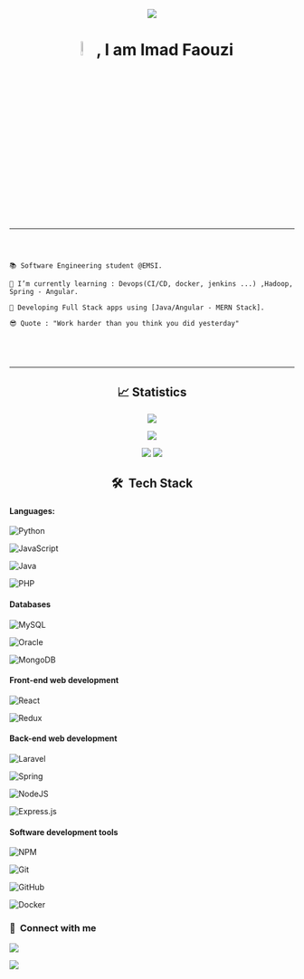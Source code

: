 
  

  

<p  align="center"><img  src="https://github.com/vimal-verma/vimal-verma/blob/v2/img/dino.gif"></p>

  

  

<h1  align="center"><img  src="https://github.com/vimalverma558/vimalverma558/blob/v2/img/hello.gif"  width="8%"  style="padding-top:1px;padding-right:5px">, I am Imad Faouzi </h1>

  

  

<hr>

  

  

```

  

📚 Software Engineering student @EMSI.

🌱 I’m currently learning : Devops(CI/CD, docker, jenkins ...) ,Hadoop, Spring - Angular.

🌱 Developing Full Stack apps using [Java/Angular - MERN Stack].

😎 Quote : "Work harder than you think you did yesterday"

  

  

```

  

<hr>

  

  

<h2  align="center">📈 Statistics </h2>

  

  

<p  align="center">

  

<img  src="https://komarev.com/ghpvc/?username=imadfaouzi&style=for-the-badge&color=023373" />


<p>
  
<p  align="center" ><img  src="https://github-readme-streak-stats.herokuapp.com?user=imadfaouzi"></p>

  

<p  align="center">

  

<img  src="https://github-profile-summary-cards.vercel.app/api/cards/repos-per-language?username=imadfaouzi&theme=github">

  

<img  src="https://github-profile-summary-cards.vercel.app/api/cards/stats?username=imadfaouzi&theme=github">

  

</p>

  

  

<h2  align="center">🛠 &nbsp;Tech Stack</h2>

  

  

#### Languages:

  

  

![Python](https://img.shields.io/badge/python-3670A0?style=for-the-badge&logo=python&logoColor=ffdd54)



![JavaScript](https://img.shields.io/badge/javascript-%23323330.svg?style=for-the-badge&logo=javascript&logoColor=%23F7DF1E)

  

![Java](https://img.shields.io/badge/Java-023373?style=for-the-badge&logo=java&logoColor=green)&nbsp;

  

![PHP](https://img.shields.io/badge/php-%23777BB4.svg?style=for-the-badge&logo=php&logoColor=white)

  

  

#### Databases

  

  

![MySQL](https://img.shields.io/badge/MySQL-00000F?style=for-the-badge&logo=mysql&logoColor=white)&nbsp;

  

![Oracle](https://img.shields.io/badge/Oracle-F80000?style=for-the-badge&logo=oracle&logoColor=white)

  

![MongoDB](https://img.shields.io/badge/MongoDB-%234ea94b.svg?style=for-the-badge&logo=mongodb&logoColor=white)

  

  

#### Front-end web development

  

  

![React](https://img.shields.io/badge/react-%2320232a.svg?style=for-the-badge&logo=react&logoColor=%2361DAFB)

  

![Redux](https://img.shields.io/badge/redux-%23593d88.svg?style=for-the-badge&logo=redux&logoColor=white)


  

  

#### Back-end web development

  

  

![Laravel](https://img.shields.io/badge/laravel-%23FF2D20.svg?style=for-the-badge&logo=laravel&logoColor=white)

  

![Spring](https://img.shields.io/badge/spring-%236DB33F.svg?style=for-the-badge&logo=spring&logoColor=white)

  

![NodeJS](https://img.shields.io/badge/node.js-6DA55F?style=for-the-badge&logo=node.js&logoColor=white)

  

![Express.js](https://img.shields.io/badge/express.js-%23404d59.svg?style=for-the-badge&logo=express&logoColor=%2361DAFB)

  

  

#### Software development tools

  

  

![NPM](https://img.shields.io/badge/NPM-%23CB3837.svg?style=for-the-badge&logo=npm&logoColor=white)

  

![Git](https://img.shields.io/badge/git-%23F05033.svg?style=for-the-badge&logo=git&logoColor=white)

  

![GitHub](https://img.shields.io/badge/github-%23121011.svg?style=for-the-badge&logo=github&logoColor=white)

  

![Docker](https://img.shields.io/badge/docker-%230db7ed.svg?style=for-the-badge&logo=docker&logoColor=white)

  

  

### :link: &nbsp;Connect with me

  

  

<p  align="center">

  



<a  href="https://www.linkedin.com/in/imad-faouzi/"><img  src="https://img.shields.io/badge/-imad faouzi-0077B5?style=for-the-badge&logo=Linkedin&logoColor=white"/></a>

  

<a  href="mailto:imad.fa01@gmail.com"><img  src="https://img.shields.io/badge/-imad.fa01@gmail.com-D14836?style=for-the-badge&logo=Gmail&logoColor=white"/></a>

  


</p>
